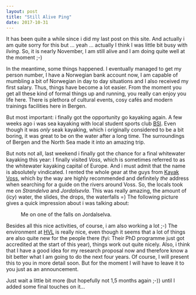 ```yaml
---
layout: post
title: "Still Alive Ping"
date: 2017-10-31
---
```


It has been quite a while since i did my last post on this site. 
And actually i am quite sorry for this but ... yeah ... actually I think I was little bit busy with _living_.
So, it is nearly November, I am still alive and I am doing quite well at the moment ;-)

In the meantime, some things happened.
I eventually managed to get my person number, I have a Norwegian bank account now, I am capable of mumbling a bit of Norwegian in day to day situations and I also received my first salary. 
Thus, things have become a lot easier.
From the moment you get all these kind of formal things up and running, you really can enjoy you life here.
There is plethora of cultural events, cosy cafés and modern trainings facilities here in Bergen.

But most important: i finally got the opportunity go kayaking again.
A few weeks ago i was sea kayaking with local student sports club [BSI](http://bsipadling.no/english_version/).
Even though it was *only* seak kayaking, which i originally considered to be a bit boring, it was great to be on the water after a long time.
The surroundings of Bergen and the North Sea made it into an amazing trip.


But nots not all, last weekend i finally got the chance for a final whitewater kayaking this year:
I finally visited _Voss_, which is sometimes referred to as the whitewater kayaking capital of Europe.
And i must admit that the name is absolutely vindicated.
I rented the whole gear at the guys from [Kayak Voss](http://www.kayakvoss.net/), which by the way are highly recommended and definitely _the_ address when searching for a guide on the rivers around Voss.
So, the locals took me on _Strandelva_ and _Jordalsevla_.
This was really amazing, the amount of (_icy_) water, the slides, the drops, the waterfalls =)
The following picture gives a quick impression about i was talking about:

<figure>
	<img src="{{ '/assets/img/posts/jordal.jpg' | prepend: site.baseurl }}" alt=""> 
	<figcaption>Me on one of the falls on Jordalselva.</figcaption>
</figure>

Besides all this nice activities, of course, i am also working a lot ;-)
The environment at [HVL](www.hvl.no) is really nice, even though it seems that a lot of things are also quite new for the people there (fyi: Their PhD programme just got accredited at the start of this year), things work out quite nicely.
Also, i think that I have a good idea for my research proposal now and therefore know a bit better what I am going to do the next four years.
Of course, I will present this to you in more detail soon.
But for the moment I will have to leave it to you just as an announcement.

Just wait a little bit more (but hopefully not 1,5 months again ;-)) until I added some final touches on it...
